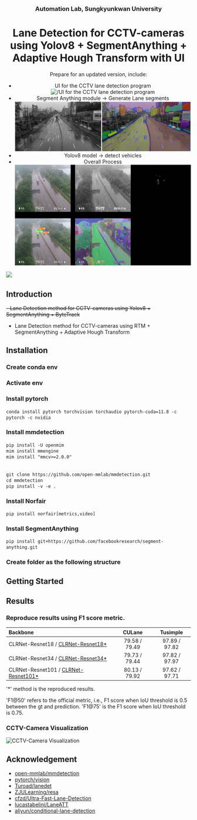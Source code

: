 


<div align="center">

### Automation Lab, Sungkyunkwan University
  
# Lane Detection for CCTV-cameras using Yolov8 + SegmentAnything + Adaptive Hough Transform with UI

Prepare for an updated version, include:

- UI for the CCTV lane detection program
![/UI for the CCTV lane detection program](.github/vis_img/Lane_CCTV_UI.png)
- Segment Anything module -> Generate Lane segments
![/Segment_Anything_Example](.github/vis_img/segment_anything_module.png)
- Yolov8 model -> detect vehicles
- Overall Process
  ![/Overall_Process_Example](.github/vis_img/CamID_59_20230713_102533_05.png)

</div>

![](https://img.shields.io/github/downloads/SKKU-AutoLab-VSW/ETSS-03-LaneDet/total.svg?style=for-the-badge)

## Introduction

~~- Lane Detection method for CCTV-cameras using Yolov8 + SegmentAnything + ByteTrack~~
- Lane Detection method for CCTV-cameras using RTM + SegmentAnything + Adaptive Hough Transform

## Installation

### Create conda env

### Activate env

### Install pytorch

```Shell
conda install pytorch torchvision torchaudio pytorch-cuda=11.8 -c pytorch -c nvidia
```

### Install mmdetection
```Shell
pip install -U openmim
mim install mmengine
mim install "mmcv>=2.0.0"


git clone https://github.com/open-mmlab/mmdetection.git
cd mmdetection
pip install -v -e .
```

### Install Norfair
```Shell
pip install norfair[metrics,video]
```

### Install SegmentAnything
```Shell
pip install git+https://github.com/facebookresearch/segment-anything.git
```

### Create folder as the following structure

## Getting Started

<!---
### Training and Evaluate CLRNet using Tusimple and CULane

```Shell
python main.py [configs/path_to_your_config] --gpus [gpu_num]
```
For example, run
```Shell
python main.py configs/clrnet/clr_resnet18_culane.py --gpus 0
```

For testing, run
```Shell
python main.py [configs/path_to_your_config] --[test|validate] --load_from [path_to_your_model] --gpus [gpu_num]
```

For example, run
```Shell
python main.py configs/clrnet/clr_dla34_culane.py --validate --load_from culane_dla34.pth --gpus 0
```


### Prepare CCTV-Camera Dataset

Contact administrator for dataset.

For CCTV-Camera, the folder structure is like this:

```
$CCTV-CameraROOT/Suwon_Initial      # data folders
$CCTV-CameraROOT/Suwon              # data folders
$CCTV-CameraROOT/list               # data lists
```

### Run inference for CCTV-Camera Dataset

Download the "r101_tusimple_ckpt69.pth" weight from [trained-weights]

Then run: 
```Shell
python cctv_infer.py configs/clrnet/clr_resnet101_tusimple_cctv.py --test --load_from r101_tusimple_ckpt69.pth --gpus 0 --view
```
--->

## Results

[trained-weights]: https://drive.google.com/drive/folders/1N3EUMyaFJnCrAWhJkmEpeWx39gCa3Mo_?usp=share_link


### Reproduce results using F1 score metric. 

| Backbone                                                |    CULane     |   Tusimple    |
|:--------------------------------------------------------|:-------------:|:-------------:|
| CLRNet-Resnet18  / [CLRNet-Resnet18*][trained-weights]  | 79.58 / 79.49 | 97.89 / 97.82 |
| CLRNet-Resnet34  / [CLRNet-Resnet34*][trained-weights]  | 79.73 / 79.44 | 97.82 / 97.97 |
| CLRNet-Resnet101 / [CLRNet-Resnet101*][trained-weights] | 80.13 / 79.92 | 97.62 / 97.71 |
'*' method is the reproduced results.

'F1@50' refers to the official metric,
i.e., F1 score when IoU threshold is 0.5 between the gt and prediction. 'F1@75' is the F1 score when IoU threshold is 0.75.

### CCTV-Camera Visualization 
![CCTV-Camera Visualization](.github/vis_img/cctv_dataset_vis_new.png)




##  Acknowledgement
<!--ts-->
* [open-mmlab/mmdetection](https://github.com/open-mmlab/mmdetection)
* [pytorch/vision](https://github.com/pytorch/vision)
* [Turoad/lanedet](https://github.com/Turoad/lanedet)
* [ZJULearning/resa](https://github.com/ZJULearning/resa)
* [cfzd/Ultra-Fast-Lane-Detection](https://github.com/cfzd/Ultra-Fast-Lane-Detection)
* [lucastabelini/LaneATT](https://github.com/lucastabelini/LaneATT)
* [aliyun/conditional-lane-detection](https://github.com/aliyun/conditional-lane-detection)
<!--te-->

